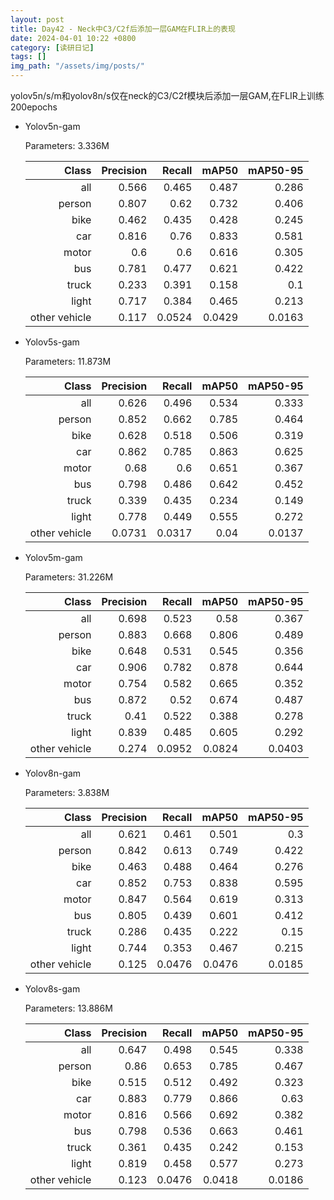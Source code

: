 ```yaml
---
layout: post
title: Day42 - Neck中C3/C2f后添加一层GAM在FLIR上的表现
date: 2024-04-01 10:22 +0800
category: [读研日记]
tags: []
img_path: "/assets/img/posts/"
---
```


yolov5n/s/m和yolov8n/s仅在neck的C3/C2f模块后添加一层GAM,在FLIR上训练200epochs

- Yolov5n-gam

    Parameters: 3.336M

    |                Class|  Precision|     Recall|      mAP50|   mAP50-95|
    |                 ---:|       ---:|       ---:|       ---:|       ---:|
    |                  all|      0.566|      0.465|      0.487|      0.286|
    |               person|      0.807|       0.62|      0.732|      0.406|
    |                 bike|      0.462|      0.435|      0.428|      0.245|
    |                  car|      0.816|       0.76|      0.833|      0.581|
    |                motor|        0.6|        0.6|      0.616|      0.305|
    |                  bus|      0.781|      0.477|      0.621|      0.422|
    |                truck|      0.233|      0.391|      0.158|        0.1|
    |                light|      0.717|      0.384|      0.465|      0.213|
    |        other vehicle|      0.117|     0.0524|     0.0429|     0.0163|

- Yolov5s-gam

    Parameters: 11.873M

    |                Class|  Precision|     Recall|      mAP50|   mAP50-95|
    |                 ---:|       ---:|       ---:|       ---:|       ---:|
    |                  all|      0.626|      0.496|      0.534|      0.333|
    |               person|      0.852|      0.662|      0.785|      0.464|
    |                 bike|      0.628|      0.518|      0.506|      0.319|
    |                  car|      0.862|      0.785|      0.863|      0.625|
    |                motor|       0.68|        0.6|      0.651|      0.367|
    |                  bus|      0.798|      0.486|      0.642|      0.452|
    |                truck|      0.339|      0.435|      0.234|      0.149|
    |                light|      0.778|      0.449|      0.555|      0.272|
    |        other vehicle|     0.0731|     0.0317|       0.04|     0.0137|

- Yolov5m-gam

    Parameters: 31.226M

    |                Class|  Precision|     Recall|      mAP50|   mAP50-95|
    |                 ---:|       ---:|       ---:|       ---:|       ---:|
    |                  all|      0.698|      0.523|       0.58|      0.367|
    |               person|      0.883|      0.668|      0.806|      0.489|
    |                 bike|      0.648|      0.531|      0.545|      0.356|
    |                  car|      0.906|      0.782|      0.878|      0.644|
    |                motor|      0.754|      0.582|      0.665|      0.352|
    |                  bus|      0.872|       0.52|      0.674|      0.487|
    |                truck|       0.41|      0.522|      0.388|      0.278|
    |                light|      0.839|      0.485|      0.605|      0.292|
    |        other vehicle|      0.274|     0.0952|     0.0824|     0.0403|

- Yolov8n-gam

    Parameters: 3.838M

    |                Class|  Precision|     Recall|      mAP50|   mAP50-95|
    |                 ---:|       ---:|       ---:|       ---:|       ---:|
    |                  all|      0.621|      0.461|      0.501|        0.3|
    |               person|      0.842|      0.613|      0.749|      0.422|
    |                 bike|      0.463|      0.488|      0.464|      0.276|
    |                  car|      0.852|      0.753|      0.838|      0.595|
    |                motor|      0.847|      0.564|      0.619|      0.313|
    |                  bus|      0.805|      0.439|      0.601|      0.412|
    |                truck|      0.286|      0.435|      0.222|       0.15|
    |                light|      0.744|      0.353|      0.467|      0.215|
    |        other vehicle|      0.125|     0.0476|     0.0476|     0.0185|

- Yolov8s-gam

    Parameters: 13.886M

    |                Class|  Precision|     Recall|      mAP50|   mAP50-95|
    |                 ---:|       ---:|       ---:|       ---:|       ---:|
    |                  all|      0.647|      0.498|      0.545|      0.338|
    |               person|       0.86|      0.653|      0.785|      0.467|
    |                 bike|      0.515|      0.512|      0.492|      0.323|
    |                  car|      0.883|      0.779|      0.866|       0.63|
    |                motor|      0.816|      0.566|      0.692|      0.382|
    |                  bus|      0.798|      0.536|      0.663|      0.461|
    |                truck|      0.361|      0.435|      0.242|      0.153|
    |                light|      0.819|      0.458|      0.577|      0.273|
    |        other vehicle|      0.123|     0.0476|     0.0418|     0.0186|
